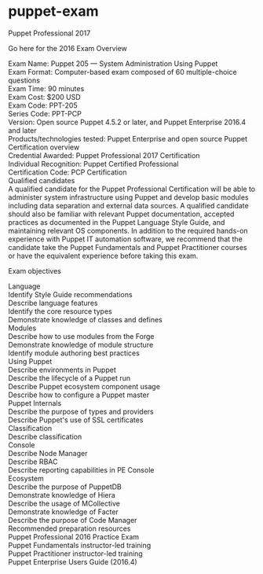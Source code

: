 # puppet-exam

Puppet Professional 2017  

Go here for the 2016 Exam Overview  

  

Exam Name: Puppet 205 — System Administration Using Puppet  
Exam Format: Computer-based exam composed of 60 multiple-choice questions  
Exam Time: 90 minutes  
Exam Cost: $200 USD  
Exam Code: PPT-205  
Series Code: PPT-PCP  
Version: Open source Puppet 4.5.2 or later, and Puppet Enterprise 2016.4 and later  
Products/technologies tested: Puppet Enterprise and open source Puppet  
Certification overview  
Credential Awarded: Puppet Professional 2017 Certification  
Individual Recognition: Puppet Certified Professional  
Certification Code: PCP Certification  
Qualified candidates  
A qualified candidate for the Puppet Professional Certification will be able to administer system infrastructure using Puppet and develop basic modules including data separation and external data sources. A qualified candidate should also be familiar with relevant Puppet documentation, accepted practices as documented in the Puppet Language Style Guide, and maintaining relevant OS components. In addition to the required hands-on experience with Puppet IT automation software, we recommend that the candidate take the Puppet Fundamentals and Puppet Practitioner courses or have the equivalent experience before taking this exam.  

Exam objectives  
 

Language  
Identify Style Guide recommendations  
Describe language features  
Identify the core resource types  
Demonstrate knowledge of classes and defines  
Modules  
Describe how to use modules from the Forge  
Demonstrate knowledge of module structure  
Identify module authoring best practices  
Using Puppet  
Describe environments in Puppet  
Describe the lifecycle of a Puppet run  
Describe Puppet ecosystem component usage  
Describe how to configure a Puppet master  
Puppet Internals  
Describe the purpose of types and providers  
Describe Puppet's use of SSL certificates  
Classification  
Describe classification  
Console  
Describe Node Manager  
Describe RBAC  
Describe reporting capabilities in PE Console  
Ecosystem  
Describe the purpose of PuppetDB  
Demonstrate knowledge of Hiera  
Describe the usage of MCollective  
Demonstrate knowledge of Facter  
Describe the purpose of Code Manager  
Recommended preparation resources  
Puppet Professional 2016 Practice Exam  
Puppet Fundamentals instructor-led training  
Puppet Practitioner instructor-led training  
Puppet Enterprise Users Guide (2016.4)  
